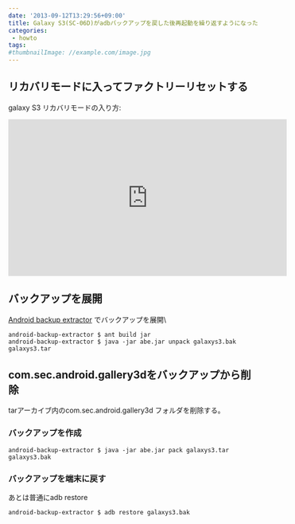 ```yaml
---
date: '2013-09-12T13:29:56+09:00'
title: Galaxy S3(SC-06D)がadbバックアップを戻した後再起動を繰り返すようになったときの対処方法
categories:
 - howto
tags:
#thumbnailImage: //example.com/image.jpg
---
```


## リカバリモードに入ってファクトリーリセットする

galaxy S3 リカバリモードの入り方:

<iframe width="560" height="315" src="https://www.youtube.com/embed/QVa3yfxP0Zs" frameborder="0" allowfullscreen></iframe>

## バックアップを展開

[Android backup extractor](https://github.com/nelenkov/android-backup-extractor)
でバックアップを展開\

    android-backup-extractor $ ant build jar
    android-backup-extractor $ java -jar abe.jar unpack galaxys3.bak
    galaxys3.tar

## com.sec.android.gallery3dをバックアップから削除

tarアーカイブ内のcom.sec.android.gallery3d フォルダを削除する。

### バックアップを作成

    android-backup-extractor $ java -jar abe.jar pack galaxys3.tar galaxys3.bak

### バックアップを端末に戻す

あとは普通にadb restore

    android-backup-extractor $ adb restore galaxys3.bak
